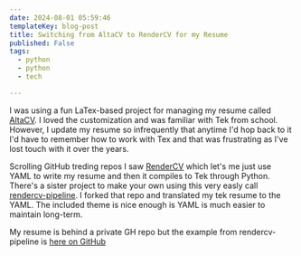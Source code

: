 ```yaml
---
date: 2024-08-01 05:59:46
templateKey: blog-post
title: Switching from AltaCV to RenderCV for my Resume
published: False
tags:
  - python
  - python
  - tech

---
```


I was using a fun LaTex-based project for managing my resume called [AltaCV](https://github.com/liantze/AltaCV). I loved the customization and was familiar with Tek from school. However, I update my resume so infrequently that anytime I'd hop back to it I'd have to remember how to work with Tex and that was frustrating as I've lost touch with it over the years.

Scrolling GitHub treding repos I saw [RenderCV](https://github.com/sinaatalay/rendercv) which let's me just use YAML to write my resume and then it compiles to Tek through Python. There's a sister project to make your own using this very easly call [rendercv-pipeline](https://github.com/sinaatalay/rendercv-pipeline). I forked that repo and translated my tek resume to the YAML. The included theme is nice enough is YAML is much easier to maintain long-term.


My resume is behind a private GH repo but the example from rendercv-pipeline is [here on GitHub](https://github.com/sinaatalay/rendercv-pipeline/blob/main/John_Doe_CV.pdf)

